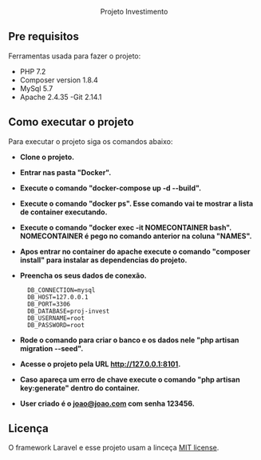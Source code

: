 <p align="center">Projeto Investimento</p>

## Pre requisitos

Ferramentas usada para fazer o projeto:

- PHP 7.2
- Composer version 1.8.4
- MySql 5.7
- Apache 2.4.35
-Git 2.14.1

## Como executar o projeto

Para executar o projeto siga os comandos abaixo:

- **Clone o projeto.**
- **Entrar nas pasta "Docker".**
- **Execute o comando "docker-compose up -d --build".**
- **Execute o comando "docker ps". Esse comando vai te mostrar a lista de container executando.**
- **Execute o comando "docker exec -it NOMECONTAINER bash". NOMECONTAINER é pego no comando anterior na coluna "NAMES".**
- **Apos entrar no container do apache execute o comando "composer install" para instalar as dependencias do projeto.**
- **Preencha os seus dados de conexão.**

        DB_CONNECTION=mysql
        DB_HOST=127.0.0.1
        DB_PORT=3306
        DB_DATABASE=proj-invest
        DB_USERNAME=root
        DB_PASSWORD=root

- **Rode o comando para criar o banco e os dados nele "php artisan migration --seed".**
- **Acesse o projeto pela URL http://127.0.0.1:8101.**
- **Caso apareça um erro de chave execute o comando "php artisan key:generate" dentro do container.**

- **User criado é o joao@joao.com com senha 123456.**


## Licença

O framework Laravel e esse projeto usam a linceça [MIT license](https://opensource.org/licenses/MIT).

